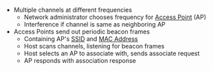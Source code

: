 - Multiple channels at different frequencies
	- Network administrator chooses frequency for [Access Point](Access%20Point.md) (AP)
	- Interference if channel is same as neighboring AP
- Access Points send out periodic beacon frames
	- Containing AP's [SSID](SSID.md) and [MAC Address](../../MAC%20Address.md)
	- Host scans channels, listening for beacon frames
	- Host selects an AP to associate with, sends associate request
	- AP responds with association response
